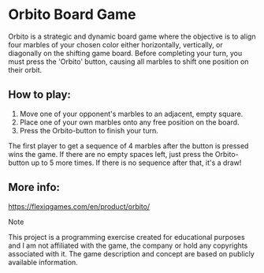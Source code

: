 # Orbito Board Game

Orbito is a strategic and dynamic board game where the objective is to align four marbles of your chosen color either horizontally, vertically, or diagonally on the shifting game board. Before completing your turn, you must press the 'Orbito' button, causing all marbles to shift one position on their orbit.

## How to play:

1. Move one of your opponent's marbles to an adjacent, empty square.
2. Place one of your own marbles onto any free position on the board.
3. Press the Orbito-button to finish your turn.

The first player to get a sequence of 4 marbles after the button is pressed wins the game. If there are no empty spaces left, just press the Orbito-button up to 5 more times. If there is no sequence after that, it's a draw!

## More info:
https://flexiqgames.com/en/product/orbito/

> [!NOTE]
> This project is a programming exercise created for educational purposes and I am not affiliated with the game, the company or hold any copyrights associated with it. The game description and concept are based on publicly available information.
